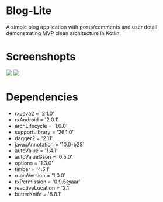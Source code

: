 # Blog-Lite
A simple blog application with posts/comments and user detail demonstrating MVP clean architecture in Kotlin.


# Screenshopts

![](https://image.ibb.co/fakBnS/posts.jpg)    ![](https://image.ibb.co/cAXP7S/post_detail.jpg)

# Dependencies

* rxJava2 = '2.1.0'
* rxAndroid = '2.0.1'
* archLifecycle = '1.0.0'
* supportLibrary = '26.1.0'
* dagger2 = '2.11'
* javaxAnnotation = '10.0-b28'
* autoValue = '1.4.1'
* autoValueGson = '0.5.0'
* options = '1.3.0'
* timber = '4.5.1'
* roomVersion = '1.0.0'
* rxPermission = '0.9.5@aar'
* reactiveLocation = '2.1'
* butterKnife = '8.8.1'
